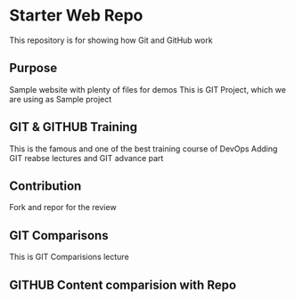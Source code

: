 # Starter Web Repo

This repository is for showing how Git and GitHub work

## Purpose

Sample website with plenty of files for demos
This is GIT Project, which we are using as Sample project

## GIT & GITHUB Training

This is the famous and one of the best training course of DevOps
Adding GIT reabse lectures and GIT advance part

## Contribution
Fork and repor for the review

## GIT Comparisons 

This is GIT Comparisions lecture

## GITHUB Content comparision with Repo


